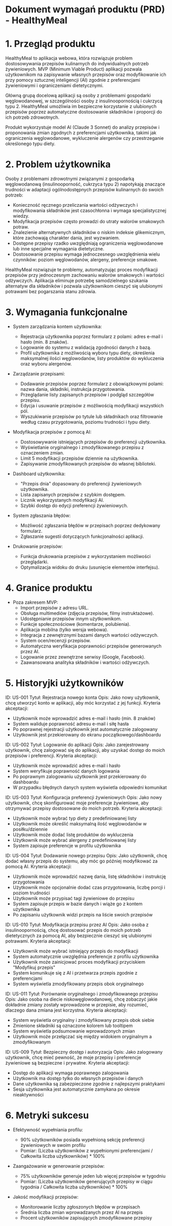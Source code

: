 # Dokument wymagań produktu (PRD) - HealthyMeal

# 1. Przegląd produktu
HealthyMeal to aplikacja webowa, która rozwiązuje problem dostosowywania przepisów kulinarnych do indywidualnych potrzeb żywieniowych. MVP (Minimum Viable Product) aplikacji pozwala użytkownikom na zapisywanie własnych przepisów oraz modyfikowanie ich przy pomocy sztucznej inteligencji (AI) zgodnie z preferencjami żywieniowymi i ograniczeniami dietetycznymi.

Główną grupą docelową aplikacji są osoby z problemami gospodarki węglowodanowej, w szczególności osoby z insulinoopornością i cukrzycą typu 2. HealthyMeal umożliwia im bezpieczne korzystanie z ulubionych przepisów poprzez automatyczne dostosowanie składników i proporcji do ich potrzeb zdrowotnych.

Produkt wykorzystuje model AI (Claude 3 Sonnet) do analizy przepisów i proponowania zmian zgodnych z preferencjami użytkownika, takimi jak ograniczenia węglowodanowe, wykluczenie alergenów czy przestrzeganie określonego typu diety.

# 2. Problem użytkownika
Osoby z problemami zdrowotnymi związanymi z gospodarką węglowodanową (insulinooporność, cukrzyca typu 2) napotykają znaczące trudności w adaptacji ogólnodostępnych przepisów kulinarnych do swoich potrzeb:

- Konieczność ręcznego przeliczania wartości odżywczych i modyfikowania składników jest czasochłonna i wymaga specjalistycznej wiedzy.
- Modyfikacja przepisów często prowadzi do utraty walorów smakowych potraw.
- Znalezienie alternatywnych składników o niskim indeksie glikemicznym, które zachowają charakter dania, jest wyzwaniem.
- Dostępne przepisy rzadko uwzględniają ograniczenia węglowodanowe lub inne specjalne wymagania dietetyczne.
- Dostosowanie przepisu wymaga jednoczesnego uwzględnienia wielu czynników: poziom węglowodanów, alergeny, preferencje smakowe.

HealthyMeal rozwiązuje te problemy, automatyzując proces modyfikacji przepisów przy jednoczesnym zachowaniu walorów smakowych i wartości odżywczych. Aplikacja eliminuje potrzebę samodzielnego szukania alternatyw dla składników i pozwala użytkownikom cieszyć się ulubionymi potrawami bez pogarszania stanu zdrowia.

# 3. Wymagania funkcjonalne
- System zarządzania kontem użytkownika:
   - Rejestracja użytkownika poprzez formularz z polami: adres e-mail i hasło (min. 8 znaków).
   - Logowanie do systemu z walidacją zgodności danych z bazą.
   - Profil użytkownika z możliwością wyboru typu diety, określenia maksymalnej ilości węglowodanów, listy produktów do wykluczenia oraz wyboru alergenów.

- Zarządzanie przepisami:
   - Dodawanie przepisów poprzez formularz z obowiązkowymi polami: nazwa dania, składniki, instrukcja przygotowania.
   - Przeglądanie listy zapisanych przepisów i podgląd szczegółów przepisu.
   - Edycja i usuwanie przepisów z możliwością modyfikacji wszystkich pól.
   - Wyszukiwanie przepisów po tytule lub składnikach oraz filtrowanie według czasu przygotowania, poziomu trudności i typu diety.

- Modyfikacja przepisów z pomocą AI:
   - Dostosowywanie istniejących przepisów do preferencji użytkownika.
   - Wyświetlanie oryginalnego i zmodyfikowanego przepisu z oznaczeniem zmian.
   - Limit 5 modyfikacji przepisów dziennie na użytkownika.
   - Zapisywanie zmodyfikowanych przepisów do własnej biblioteki.

- Dashboard użytkownika:
   - "Przepis dnia" dopasowany do preferencji żywieniowych użytkownika.
   - Lista zapisanych przepisów z szybkim dostępem.
   - Licznik wykorzystanych modyfikacji AI.
   - Szybki dostęp do edycji preferencji żywieniowych.

- System zgłaszania błędów:
   - Możliwość zgłaszania błędów w przepisach poprzez dedykowany formularz.
   - Zgłaszanie sugestii dotyczących funkcjonalności aplikacji.

- Drukowanie przepisów:
   - Funkcja drukowania przepisów z wykorzystaniem możliwości przeglądarki.
   - Optymalizacja widoku do druku (usunięcie elementów interfejsu).

# 4. Granice produktu
- Poza zakresem MVP:
   - Import przepisów z adresu URL.
   - Obsługa multimediów (zdjęcia przepisów, filmy instruktażowe).
   - Udostępnianie przepisów innym użytkownikom.
   - Funkcje społecznościowe (komentarze, polubienia).
   - Aplikacja mobilna (tylko wersja webowa).
   - Integracja z zewnętrznymi bazami danych wartości odżywczych.
   - System ocen/recenzji przepisów.
   - Automatyczna weryfikacja poprawności przepisów generowanych przez AI.
   - Logowanie przez zewnętrzne serwisy (Google, Facebook).
   - Zaawansowana analityka składników i wartości odżywczych.

# 5. Historyjki użytkowników

ID: US-001
Tytuł: Rejestracja nowego konta
Opis: Jako nowy użytkownik, chcę utworzyć konto w aplikacji, aby móc korzystać z jej funkcji.
Kryteria akceptacji:
- Użytkownik może wprowadzić adres e-mail i hasło (min. 8 znaków)
- System waliduje poprawność adresu e-mail i siłę hasła
- Po poprawnej rejestracji użytkownik jest automatycznie zalogowany
- Użytkownik jest przekierowany do ekranu początkowego/dashboardu

ID: US-002
Tytuł: Logowanie do aplikacji
Opis: Jako zarejestrowany użytkownik, chcę zalogować się do aplikacji, aby uzyskać dostęp do moich przepisów i preferencji.
Kryteria akceptacji:
- Użytkownik może wprowadzić adres e-mail i hasło
- System weryfikuje poprawność danych logowania
- Po poprawnym zalogowaniu użytkownik jest przekierowany do dashboardu
- W przypadku błędnych danych system wyświetla odpowiedni komunikat

ID: US-003
Tytuł: Konfiguracja preferencji żywieniowych
Opis: Jako nowy użytkownik, chcę skonfigurować moje preferencje żywieniowe, aby otrzymywać przepisy dostosowane do moich potrzeb.
Kryteria akceptacji:
- Użytkownik może wybrać typ diety z predefiniowanej listy
- Użytkownik może określić maksymalną ilość węglowodanów w posiłku/dziennie
- Użytkownik może dodać listę produktów do wykluczenia
- Użytkownik może wybrać alergeny z predefiniowanej listy
- System zapisuje preferencje w profilu użytkownika

ID: US-004
Tytuł: Dodawanie nowego przepisu
Opis: Jako użytkownik, chcę dodać własny przepis do systemu, aby móc go później modyfikować za pomocą AI.
Kryteria akceptacji:
- Użytkownik może wprowadzić nazwę dania, listę składników i instrukcję przygotowania
- Użytkownik może opcjonalnie dodać czas przygotowania, liczbę porcji i poziom trudności
- Użytkownik może przypisać tagi żywieniowe do przepisu
- System zapisuje przepis w bazie danych i wiąże go z kontem użytkownika
- Po zapisaniu użytkownik widzi przepis na liście swoich przepisów

ID: US-010
Tytuł: Modyfikacja przepisu przez AI
Opis: Jako osoba z insulinoopornością, chcę dostosować przepis do moich potrzeb dietetycznych za pomocą AI, aby bezpiecznie cieszyć się ulubionymi potrawami.
Kryteria akceptacji:
- Użytkownik może wybrać istniejący przepis do modyfikacji
- System automatycznie uwzględnia preferencje z profilu użytkownika
- Użytkownik może zainicjować proces modyfikacji przyciskiem "Modyfikuj przepis"
- System komunikuje się z AI i przetwarza przepis zgodnie z preferencjami
- System wyświetla zmodyfikowany przepis obok oryginalnego

ID: US-011
Tytuł: Porównanie oryginalnego i zmodyfikowanego przepisu
Opis: Jako osoba na diecie niskowęglowodanowej, chcę zobaczyć jakie dokładnie zmiany zostały wprowadzone w przepisie, aby rozumieć, dlaczego dana zmiana jest korzystna.
Kryteria akceptacji:
- System wyświetla oryginalny i zmodyfikowany przepis obok siebie
- Zmienione składniki są oznaczone kolorem lub tooltipem
- System wyświetla podsumowanie wprowadzonych zmian
- Użytkownik może przełączać się między widokiem oryginalnym a zmodyfikowanym

ID: US-009
Tytuł: Bezpieczny dostęp i autoryzacja
Opis: Jako zalogowany użytkownik, chcę mieć pewność, że moje przepisy i preferencje żywieniowe są bezpieczne i prywatne.
Kryteria akceptacji:
- Dostęp do aplikacji wymaga poprawnego zalogowania
- Użytkownik ma dostęp tylko do własnych przepisów i danych
- Dane użytkownika są zabezpieczone zgodnie z najlepszymi praktykami
- Sesja użytkownika jest automatycznie zamykana po okresie nieaktywności

# 6. Metryki sukcesu
- Efektywność wypełniania profilu:
   - 90% użytkowników posiada wypełnioną sekcję preferencji żywieniowych w swoim profilu
   - Pomiar: (Liczba użytkowników z wypełnionymi preferencjami / Całkowita liczba użytkowników) * 100%

- Zaangażowanie w generowanie przepisów:
   - 75% użytkowników generuje jeden lub więcej przepisów w tygodniu
   - Pomiar: (Liczba użytkowników generujących przepisy w ciągu tygodnia / Całkowita liczba użytkowników) * 100%

- Jakość modyfikacji przepisów:
   - Monitorowanie liczby zgłoszonych błędów w przepisach
   - Średnia liczba zmian wprowadzanych przez AI na przepis
   - Procent użytkowników zapisujących zmodyfikowane przepisy 
